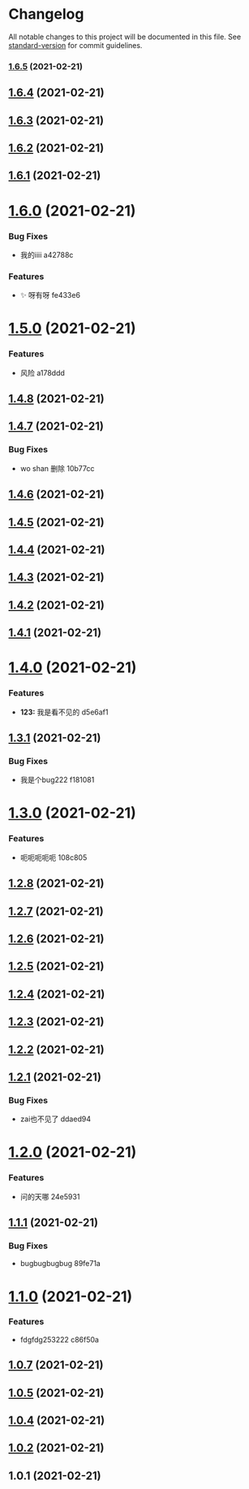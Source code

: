 # Changelog

All notable changes to this project will be documented in this file. See [standard-version](https://github.com/conventional-changelog/standard-version) for commit guidelines.

### [1.6.5](///compare/v1.6.4...v1.6.5) (2021-02-21)

## [1.6.4](/compare/v1.6.3...v1.6.4) (2021-02-21)



## [1.6.3](/compare/v1.6.2...v1.6.3) (2021-02-21)



## [1.6.2](/compare/v1.6.1...v1.6.2) (2021-02-21)



## [1.6.1](/compare/v1.6.0...v1.6.1) (2021-02-21)



# [1.6.0](/compare/v1.5.0...v1.6.0) (2021-02-21)


### Bug Fixes

* 我的iiii a42788c


### Features

* :sparkles: 呀有呀 fe433e6



# [1.5.0](/compare/v1.4.8...v1.5.0) (2021-02-21)


### Features

* 风险 a178ddd



## [1.4.8](/compare/v1.4.7...v1.4.8) (2021-02-21)



## [1.4.7](/compare/v1.4.6...v1.4.7) (2021-02-21)


### Bug Fixes

* wo shan 删除 10b77cc



## [1.4.6](/compare/v1.4.5...v1.4.6) (2021-02-21)



## [1.4.5](/compare/v1.4.4...v1.4.5) (2021-02-21)



## [1.4.4](/compare/v1.4.3...v1.4.4) (2021-02-21)



## [1.4.3](/compare/v1.4.2...v1.4.3) (2021-02-21)



## [1.4.2](/compare/v1.4.1...v1.4.2) (2021-02-21)



## [1.4.1](/compare/v1.4.0...v1.4.1) (2021-02-21)



# [1.4.0](/compare/v1.3.1...v1.4.0) (2021-02-21)


### Features

* **123:** 我是看不见的 d5e6af1



## [1.3.1](/compare/v1.3.0...v1.3.1) (2021-02-21)


### Bug Fixes

* 我是个bug222 f181081



# [1.3.0](/compare/v1.2.8...v1.3.0) (2021-02-21)


### Features

* 呃呃呃呃呃 108c805



## [1.2.8](/compare/v1.2.7...v1.2.8) (2021-02-21)



## [1.2.7](/compare/v1.2.6...v1.2.7) (2021-02-21)



## [1.2.6](/compare/v1.2.5...v1.2.6) (2021-02-21)



## [1.2.5](/compare/v1.2.4...v1.2.5) (2021-02-21)



## [1.2.4](/compare/v1.2.3...v1.2.4) (2021-02-21)



## [1.2.3](/compare/v1.2.2...v1.2.3) (2021-02-21)



## [1.2.2](/compare/v1.2.1...v1.2.2) (2021-02-21)



## [1.2.1](/compare/v1.2.0...v1.2.1) (2021-02-21)


### Bug Fixes

* zai也不见了 ddaed94



# [1.2.0](/compare/v1.1.1...v1.2.0) (2021-02-21)


### Features

* 问的天哪 24e5931



## [1.1.1](/compare/v1.1.0...v1.1.1) (2021-02-21)


### Bug Fixes

* bugbugbugbug 89fe71a



# [1.1.0](/compare/v1.0.7...v1.1.0) (2021-02-21)


### Features

* fdgfdg253222 c86f50a



## [1.0.7](/compare/v1.0.5...v1.0.7) (2021-02-21)



## [1.0.5](/compare/v1.0.4...v1.0.5) (2021-02-21)



## [1.0.4](/compare/v1.0.2...v1.0.4) (2021-02-21)



## [1.0.2](/compare/v1.0.1...v1.0.2) (2021-02-21)



## 1.0.1 (2021-02-21)
